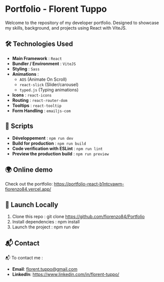 # Portfolio - Florent Tuppo

Welcome to the repository of my developer portfolio. Designed to showcase my skills, background, and projects using React with ViteJS.

## 🛠 Technologies Used

- **Main Framework** : `React`
- **Bundler / Environment** : `ViteJS`
- **Styling** : `Sass`
- **Animations** :
  - `AOS` (Animate On Scroll)
  - `react-slick` (Slider/carousel)
  - `typed.js` (Typing animations)
- **Icons** : `react-icons`
- **Routing** : `react-router-dom`
- **Tooltips** : `react-tooltip`
- **Form Handling** : `emailjs-com`

## 🚀 Scripts

- **Développement** : `npm run dev`
- **Build for production** : `npm run build`
- **Code verification with ESLint** : `npm run lint`
- **Preview the production build** : `npm run preview`

## 🌍 Online demo

Check out the portfolio: https://portfolio-react-b1ntcvawm-fiorenzo84.vercel.app/

## 🚧 Launch Locally

1. Clone this repo : git clone https://github.com/fiorenzo84/Portfolio
2. Install dependencies : npm install
3. Launch the project : npm run dev

## 📬 Contact

📬 To contact me :
- **Email**: florent.tuppo@gmail.com 
- **LinkedIn**: https://www.linkedin.com/in/florent-tuppo/
